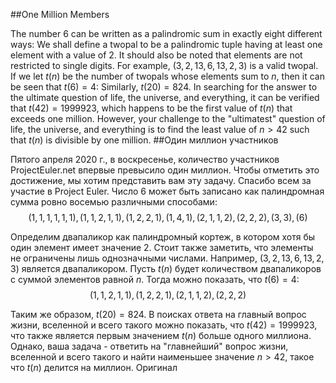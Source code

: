 ##One Million Members

The number 6 can be written as a palindromic sum in exactly eight different ways:
We shall define a twopal to be a palindromic tuple having at least one element with a value of 2. It should also be noted that elements are not restricted to single digits. For example, $(3, 2, 13, 6, 13, 2, 3)$ is a valid twopal.
If we let $t(n)$ be the number of twopals whose elements sum to $n$, then it can be seen that $t(6) = 4$:
Similarly, $t(20) = 824$.
In searching for the answer to the ultimate question of life, the universe, and everything, it can be verified that $t(42) = 1999923$, which happens to be the first value of $t(n)$ that exceeds one million.
However, your challenge to the "ultimatest" question of life, the universe, and everything is to find the least value of $n \gt 42$ such that $t(n)$ is divisible by one million.
##Один миллион участников

Пятого апреля 2020 г., в воскресенье, количество участников ProjectEuler.net впервые превысило один миллион. Чтобы отметить это достижение, мы хотим представить вам эту задачу. Спасибо всем за участие в Project Euler.
Число 6 может быть записано как палиндромная сумма ровно восемью различными способами:
$$(1, 1, 1, 1, 1, 1), (1, 1, 2, 1, 1), (1, 2, 2, 1), (1, 4, 1), (2, 1, 1, 2), (2, 2, 2), (3, 3), (6)$$

Определим двапаликор как палиндромный кортеж, в котором хотя бы один элемент имеет значение 2. Стоит также заметить, что элементы не ограничены лишь однозначными числами. Например, $(3, 2, 13, 6, 13, 2, 3)$ является двапаликором.
Пусть $t(n)$ будет количеством двапаликоров с суммой элементов равной $n$. Тогда можно показать, что $t(6) = 4$:
$$(1, 1, 2, 1, 1), (1, 2, 2, 1), (2, 1, 1, 2), (2, 2, 2)$$

Таким же образом, $t(20) = 824$.
В поисках ответа на главный вопрос жизни, вселенной и всего такого можно показать, что $t(42) = 1999923$, что также является первым значением $t(n)$ больше одного миллиона.
Однако, ваша задача - ответить на "главнейший" вопрос жизни, вселенной и всего такого и найти наименьшее значение $n \gt 42$, такое что $t(n)$ делится на миллион. Оригинал
